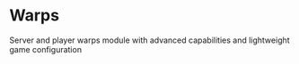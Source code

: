 # Warps
Server and player warps module with advanced capabilities and lightweight game configuration
